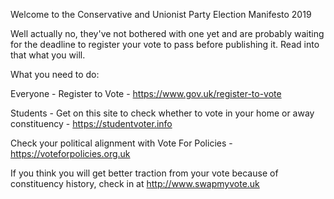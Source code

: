 Welcome to the Conservative and Unionist Party Election Manifesto 2019

Well actually no, they've not bothered with one yet and are probably waiting for the deadline to register your vote to pass before publishing it. Read into that what you will. 

What you need to do:

Everyone - Register to Vote - https://www.gov.uk/register-to-vote

Students - Get on this site to check whether to vote in your home or away constituency - https://studentvoter.info

Check your political alignment with Vote For Policies - https://voteforpolicies.org.uk

If you think you will get better traction from your vote because of constituency history, check in at http://www.swapmyvote.uk
